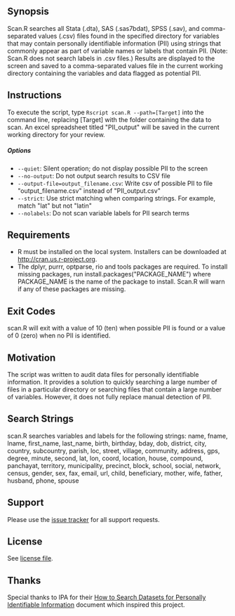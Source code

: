 ## Synopsis

Scan.R searches all Stata (.dta), SAS (.sas7bdat), SPSS (.sav), and comma-separated values (.csv) files found in the specified directory for variables that may contain personally identifiable information (PII) using strings that commonly appear as part of variable names or labels that contain PII. (Note: Scan.R does not search labels in .csv files.) Results are displayed to the screen and saved to a comma-separated values file in the current working directory containing the variables and data flagged as potential PII.

## Instructions

To execute the script, type `Rscript scan.R --path=[Target]` into the command line, replacing [Target] with the folder containing the data to scan. An excel spreadsheet titled "PII_output" will be saved in the current working directory for your review.

##### Options
* `--quiet`: Silent operation; do not display possible PII to the screen
* `--no-output`: Do not output search results to CSV file
* `--output-file=output_filename.csv`: Write csv of possible PII to file "output_filename.csv" instead of "PII_output.csv"
* `--strict`: Use strict matching when comparing strings. For example, match "lat" but not "latin"
* `--nolabels`: Do not scan variable labels for PII search terms

## Requirements

* R must be installed on the local system. Installers can be downloaded at http://cran.us.r-project.org.
* The dplyr, purrr, optparse, rio and tools packages are required. To install missing packages, run install.packages("PACKAGE_NAME") where PACKAGE_NAME is the name of the package to install. Scan.R will warn if any of these packages are missing.

## Exit Codes
scan.R will exit with a value of 10 (ten) when possible PII is found or a value of 0 (zero) when no PII is identified.

## Motivation

The script was written to audit data files for personally identifiable information. It provides a solution to quickly searching a large number of files in a particular directory or searching files that contain a large number of variables. However, it does not fully replace manual detection of PII.

## Search Strings

scan.R searches variables and labels for the following strings:
 name, fname, lname, first_name, last_name, birth, birthday, bday, dob, district, city, country, subcountry, parish, loc, street, village, community, address, gps, degree, minute, second, lat, lon, coord, location, house, compound, panchayat, territory, municipality, precinct, block, school, social, network, census, gender, sex, fax, email, url, child, beneficiary, mother, wife, father, husband, phone, spouse

## Support

Please use the [issue tracker](https://github.com/J-PAL/PII-Scan/issues) for all support requests.

## License

See [license file](LICENSE.txt).

## Thanks
Special thanks to IPA for their [How to Search Datasets for Personally Identifiable Information](http://www.poverty-action.org/sites/default/files/Guideline_How-to-Search-Datasets-for-PII.pdf) document which inspired this project.
